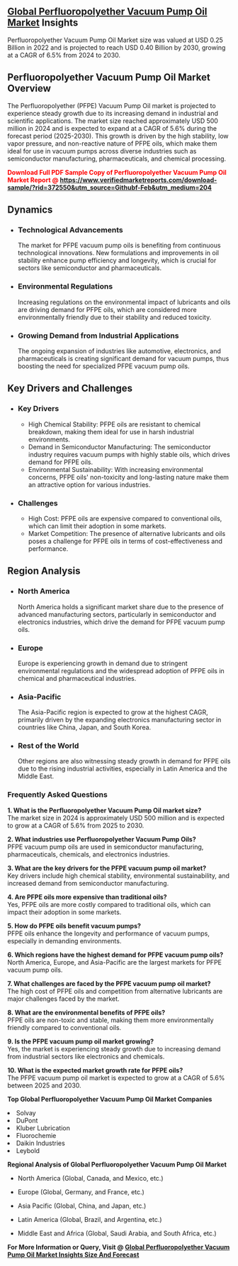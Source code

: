 <h2><a href="https://www.verifiedmarketreports.com/download-sample/?rid=372550&amp;utm_source=Githubf&amp;utm_medium=204" target="_blank">Global Perfluoropolyether Vacuum Pump Oil Market</a> Insights</h2><p>Perfluoropolyether Vacuum Pump Oil Market size was valued at USD 0.25 Billion in 2022 and is projected to reach USD 0.40 Billion by 2030, growing at a CAGR of 6.5% from 2024 to 2030.</p><p> <h2>Perfluoropolyether Vacuum Pump Oil Market Overview</h2> <p>The Perfluoropolyether (PFPE) Vacuum Pump Oil market is projected to experience steady growth due to its increasing demand in industrial and scientific applications. The market size reached approximately USD 500 million in 2024 and is expected to expand at a CAGR of 5.6% during the forecast period (2025-2030). This growth is driven by the high stability, low vapor pressure, and non-reactive nature of PFPE oils, which make them ideal for use in vacuum pumps across diverse industries such as semiconductor manufacturing, pharmaceuticals, and chemical processing.</p> <p><strong><p><span class=""><span style="color: #ff0000;"><strong>Download Full PDF Sample Copy of Perfluoropolyether Vacuum Pump Oil Market Report</strong> @ </span><a href="https://www.verifiedmarketreports.com/download-sample/?rid=372550&amp;utm_source=Githubf-Feb&amp;utm_medium=204" target="_blank">https://www.verifiedmarketreports.com/download-sample/?rid=372550&amp;utm_source=Githubf-Feb&amp;utm_medium=204</a></span></p></strong></p> <h2>Dynamics</h2> <ul> <li><h3>Technological Advancements</h3> The market for PFPE vacuum pump oils is benefiting from continuous technological innovations. New formulations and improvements in oil stability enhance pump efficiency and longevity, which is crucial for sectors like semiconductor and pharmaceuticals.</li> <li><h3>Environmental Regulations</h3> Increasing regulations on the environmental impact of lubricants and oils are driving demand for PFPE oils, which are considered more environmentally friendly due to their stability and reduced toxicity.</li> <li><h3>Growing Demand from Industrial Applications</h3> The ongoing expansion of industries like automotive, electronics, and pharmaceuticals is creating significant demand for vacuum pumps, thus boosting the need for specialized PFPE vacuum pump oils.</li> </ul> <h2>Key Drivers and Challenges</h2> <ul> <li><h3>Key Drivers</h3> <ul> <li>High Chemical Stability: PFPE oils are resistant to chemical breakdown, making them ideal for use in harsh industrial environments.</li> <li>Demand in Semiconductor Manufacturing: The semiconductor industry requires vacuum pumps with highly stable oils, which drives demand for PFPE oils.</li> <li>Environmental Sustainability: With increasing environmental concerns, PFPE oils' non-toxicity and long-lasting nature make them an attractive option for various industries.</li> </ul> </li> <li><h3>Challenges</h3> <ul> <li>High Cost: PFPE oils are expensive compared to conventional oils, which can limit their adoption in some markets.</li> <li>Market Competition: The presence of alternative lubricants and oils poses a challenge for PFPE oils in terms of cost-effectiveness and performance.</li> </ul> </li> </ul> <h2>Region Analysis</h2> <ul> <li><h3>North America</h3> North America holds a significant market share due to the presence of advanced manufacturing sectors, particularly in semiconductor and electronics industries, which drive the demand for PFPE vacuum pump oils.</li> <li><h3>Europe</h3> Europe is experiencing growth in demand due to stringent environmental regulations and the widespread adoption of PFPE oils in chemical and pharmaceutical industries.</li> <li><h3>Asia-Pacific</h3> The Asia-Pacific region is expected to grow at the highest CAGR, primarily driven by the expanding electronics manufacturing sector in countries like China, Japan, and South Korea.</li> <li><h3>Rest of the World</h3> Other regions are also witnessing steady growth in demand for PFPE oils due to the rising industrial activities, especially in Latin America and the Middle East.</li> </ul> <h3>Frequently Asked Questions</h3> <p><strong>1. What is the Perfluoropolyether Vacuum Pump Oil market size?</strong><br> The market size in 2024 is approximately USD 500 million and is expected to grow at a CAGR of 5.6% from 2025 to 2030.</p> <p><strong>2. What industries use Perfluoropolyether Vacuum Pump Oils?</strong><br> PFPE vacuum pump oils are used in semiconductor manufacturing, pharmaceuticals, chemicals, and electronics industries.</p> <p><strong>3. What are the key drivers for the PFPE vacuum pump oil market?</strong><br> Key drivers include high chemical stability, environmental sustainability, and increased demand from semiconductor manufacturing.</p> <p><strong>4. Are PFPE oils more expensive than traditional oils?</strong><br> Yes, PFPE oils are more costly compared to traditional oils, which can impact their adoption in some markets.</p> <p><strong>5. How do PFPE oils benefit vacuum pumps?</strong><br> PFPE oils enhance the longevity and performance of vacuum pumps, especially in demanding environments.</p> <p><strong>6. Which regions have the highest demand for PFPE vacuum pump oils?</strong><br> North America, Europe, and Asia-Pacific are the largest markets for PFPE vacuum pump oils.</p> <p><strong>7. What challenges are faced by the PFPE vacuum pump oil market?</strong><br> The high cost of PFPE oils and competition from alternative lubricants are major challenges faced by the market.</p> <p><strong>8. What are the environmental benefits of PFPE oils?</strong><br> PFPE oils are non-toxic and stable, making them more environmentally friendly compared to conventional oils.</p> <p><strong>9. Is the PFPE vacuum pump oil market growing?</strong><br> Yes, the market is experiencing steady growth due to increasing demand from industrial sectors like electronics and chemicals.</p> <p><strong>10. What is the expected market growth rate for PFPE oils?</strong><br> The PFPE vacuum pump oil market is expected to grow at a CAGR of 5.6% between 2025 and 2030.</p> </p><p><strong>Top Global Perfluoropolyether Vacuum Pump Oil Market Companies</strong></p><div data-test-id=""><p><li>Solvay</li><li> DuPont</li><li> Kluber Lubrication</li><li> Fluorochemie</li><li> Daikin Industries</li><li> Leybold</li></p><div><strong>Regional Analysis of&nbsp;Global Perfluoropolyether Vacuum Pump Oil Market</strong></div><ul><li dir="ltr"><p dir="ltr">North America&nbsp;(Global, Canada, and Mexico, etc.)</p></li><li dir="ltr"><p dir="ltr">Europe (Global, Germany, and France, etc.)</p></li><li dir="ltr"><p dir="ltr">Asia Pacific&nbsp;(Global, China, and Japan, etc.)</p></li><li dir="ltr"><p dir="ltr">Latin America&nbsp;(Global, Brazil, and Argentina, etc.)</p></li><li dir="ltr">Middle East and Africa&nbsp;(Global, Saudi Arabia, and South Africa, etc.)</li></ul><p><strong>For More Information or Query, Visit @&nbsp;</strong><strong><a href="https://www.verifiedmarketreports.com/product/perfluoropolyether-vacuum-pump-oil-market/?utm_source=Githubf&amp;utm_medium=204" target="_blank">Global Perfluoropolyether Vacuum Pump Oil Market Insights Size And Forecast</a></strong></p></div>
